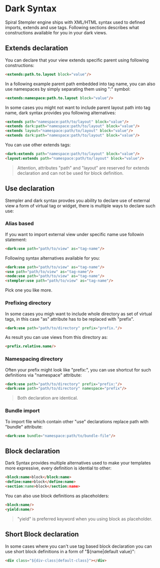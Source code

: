 # Dark Syntax
Spiral Stempler engine ships with XML/HTML syntax used to defined imports, extends and use tags. Following sections describes what
constructions available for you in your dark views.

## Extends declaration
You can declare that your view extends specific parent using following constructions:

```html
<extends:path.to.layout block="value"/>
```

In a following example parent path embedded into tag name, you can also use namespaces by simply separating them using ":" symbol:

```html
<extends:namespace:path.to.layout block="value"/>
```

In some cases you might not want to include parent layout path into tag name, dark syntax provides you following alternatives:

```html
<extends path="namespace:path/to/layout" block="value"/>
<extends dark:path="namespace:path/to/layout" block="value"/>
<extends layout="namespace:path/to/layout" block="value"/>
<extends dark:path="namespace:path/to/layout" block="value"/>
```

You can use other extends tags:

```html
<dark:extends path="namespace:path/to/layout" block="value"/>
<layout:extends path="namespace:path/to/layout" block="value"/>
```

> Attention, attributes "path" and "layout" are reserved for extends declaration and can not be used for block definition.

## Use declaration
Stempler and dark syntax provdes you ability to declare use of external view a form of virtual tag or widget, there is multiple ways 
to declare such use:

### Alias based
If you want to import external view under specific name use followin statement:

```html
<dark:use path="path/to/view" as="tag-name"/>
```

Following syntax alternatives available for you:

```html
<dark:use path="path/to/view" as="tag-name"/>
<use path="path/to/view" as="tag-name"/>
<node:use path="path/to/view" as="tag-name"/>
<stempler:use path="path/to/view" as="tag-name"/>
```

Pick one you like more.

### Prefixing directory
In some cases you migh want to include whole directory as set of virtual tags, in this case "as" attribute has to be replaced
with "prefix".

```html
<dark:use path="path/to/directory" prefix="prefix."/>
```

As result you can use views from this directory as:

```html
<prefix.relative.name/>
```

### Namespacing directory
Often your prefix might look like "prefix:", you can use shortcut for such definitions via "namespace" attribute:

```html
<dark:use path="path/to/directory" prefix="prefix:"/>
<dark:use path="path/to/directory" namespace="prefix"/>
```

> Both declaration are identical.

### Bundle import
To import file which contain other "use" declarations replace path with "bundle" attribute:

```html
<dark:use bundle="namespace:path/to/bundle-file"/>
```

## Block declaration
Dark Syntax provides multiple alternatives used to make your templates more expressive, every definition is idential to other:

```html
<block:name>block</block:name>
<define:name>block</define:name>
<section:name>block</section:name>
```

You can also use block definitions as placeholders:

```html
<block:name/>
<yield:name/>
```

> "yield" is preferred keyword when you using block as placeholder.

## Short Block declaration
In some cases where you can't use tag based block declaration you can use short block definitions in a form of "${name|default value}":

```html
<div class="${div-class|default-class}"></div>
```
